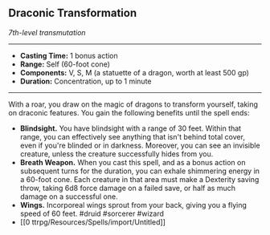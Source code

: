 ## Draconic Transformation
*7th-level transmutation*
___
- **Casting Time:** 1 bonus action
- **Range:** Self (60-foot cone)
- **Components:** V, S, M (a statuette of a dragon, worth at least 500 gp)
- **Duration:** Concentration, up to 1 minute
---
With a roar, you draw on the magic of dragons to transform yourself, taking on draconic features. You gain the following benefits until the spell ends:

- **Blindsight.** You have blindsight with a range of 30 feet. Within that range, you can effectively see anything that isn't behind total cover, even if you're blinded or in darkness. Moreover, you can see an invisible creature, unless the creature successfully hides from you.
- **Breath Weapon.** When you cast this spell, and as a bonus action on subsequent turns for the duration, you can exhale shimmering energy in a 60-foot cone. Each creature in that area must make a Dexterity saving throw, taking 6d8 force damage on a failed save, or half as much damage on a successful one.
- **Wings.** Incorporeal wings sprout from your back, giving you a flying speed of 60 feet.
#druid #sorcerer #wizard
- [[0 ttrpg/Resources/Spells/import/Untitled]]